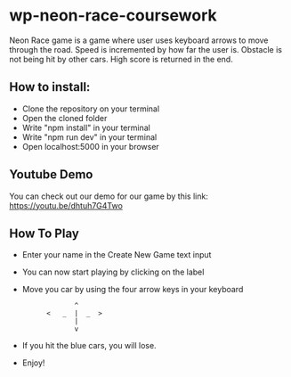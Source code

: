 # wp-neon-race-coursework

Neon Race game is a game where user uses keyboard arrows to move through the road.
Speed is incremented by how far the user is.
Obstacle is not being hit by other cars.
High score is returned in the end.

## How to install:
- Clone the repository on your terminal
- Open the cloned folder
- Write "npm install" in your terminal
- Write "npm run dev" in your terminal
- Open localhost:5000 in your browser

## Youtube Demo
You can check out our demo for our game by this link:
https://youtu.be/dhtuh7G4Two

## How To Play
- Enter your name in the Create New Game text input 
- You can now start playing by clicking on the label
- Move you car by using the four arrow keys in your keyboard
                   
				   ^
			<	_  |  _  >
                   |
				   v
 - If you hit the blue cars, you will lose.
 - Enjoy!
 

 

